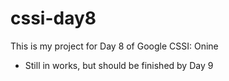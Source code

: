 # cssi-day8
This is my project for Day 8 of Google CSSI: Onine
* Still in works, but should be finished by Day 9
